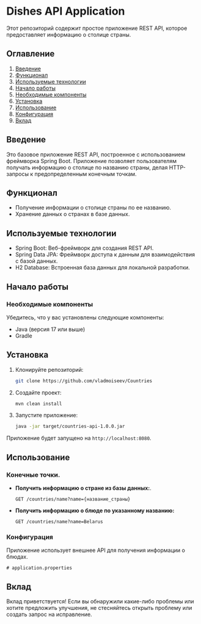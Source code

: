 # Dishes API Application

Этот репозиторий содержит простое приложение REST API, которое предоставляет информацию о столице страны.

## Оглавление
1. [Введение](#введение)
2. [Функционал](#функционал)
3. [Используемые технологии](#используемые-технологии)
4. [Начало работы](#начало-работы)
5. [Необходимые компоненты](#необходимые-компоненты)
6. [Установка](#установка)
7. [Использование](#использование)
8. [Конфигурация](#конфигурация)
9. [Вклад](#вклад)

## Введение
Это базовое приложение REST API, построенное с использованием фреймворка Spring Boot. Приложение позволяет пользователям получать информацию о столице по названию страны, делая HTTP-запросы к предопределенным конечным точкам.

## Функционал
- Получение информации о столице страны по ее названию.
- Хранение данных о странах в базе данных.

## Используемые технологии
- Spring Boot: Веб-фреймворк для создания REST API.
- Spring Data JPA: Фреймворк доступа к данным для взаимодействия с базой данных.
- H2 Database: Встроенная база данных для локальной разработки.

## Начало работы
### Необходимые компоненты
Убедитесь, что у вас установлены следующие компоненты:
- Java (версия 17 или выше)
- Gradle

## Установка
1. Клонируйте репозиторий:

    ```bash
    git clone https://github.com/vladmoiseev/Countries
    ```

2. Создайте проект:

    ```bash
    mvn clean install
    ```

3. Запустите приложение:

    ```bash
    java -jar target/countries-api-1.0.0.jar
    ```

Приложение будет запущено на `http://localhost:8080`.

## Использование

### Конечные точки.

- **Получить информацию о стране из базы данных:**.
  
  ```http
  GET /countries/name?name={название_страны}
  ```

- **Получить информацию о блюде по указанному названию:**

  ```http
  GET /countries/name?name=Belarus
  ```

### Конфигурация

Приложение использует внешнее API для получения информации о блюдах.

```properties
# application.properties
```

## Вклад

Вклад приветствуется! Если вы обнаружили какие-либо проблемы или хотите предложить улучшения, не стесняйтесь открыть проблему или создать запрос на исправление.

